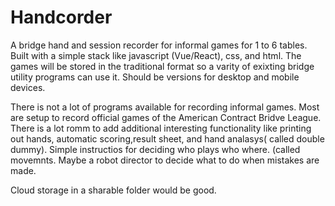 # Handcorder
A bridge hand and session recorder for informal games for 1 to 6 tables. Built with a simple stack like javascript (Vue/React), css, and html. The games will be stored in the traditional format so a varity of exixting bridge utility programs can use it. Should be versions for desktop and mobile devices.

There is not a lot of programs available for recording informal games. Most are setup to record official games of the American Contract Bridve League. There is a lot romm to add additional interesting functionality like printing out hands, automatic scoring,result sheet, and hand analasys( called double dummy). Simple instructios for deciding who plays who where. (called movemnts. Maybe a robot director to decide what to do when mistakes are made.

Cloud storage in a sharable folder would be good.
